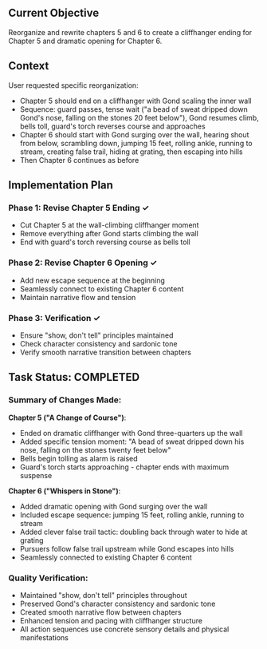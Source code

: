 ## Current Objective
Reorganize and rewrite chapters 5 and 6 to create a cliffhanger ending for Chapter 5 and dramatic opening for Chapter 6.

## Context
User requested specific reorganization:
- Chapter 5 should end on a cliffhanger with Gond scaling the inner wall
- Sequence: guard passes, tense wait ("a bead of sweat dripped down Gond's nose, falling on the stones 20 feet below"), Gond resumes climb, bells toll, guard's torch reverses course and approaches
- Chapter 6 should start with Gond surging over the wall, hearing shout from below, scrambling down, jumping 15 feet, rolling ankle, running to stream, creating false trail, hiding at grating, then escaping into hills
- Then Chapter 6 continues as before

## Implementation Plan

### Phase 1: Revise Chapter 5 Ending ✓
- Cut Chapter 5 at the wall-climbing cliffhanger moment
- Remove everything after Gond starts climbing the wall
- End with guard's torch reversing course as bells toll

### Phase 2: Revise Chapter 6 Opening ✓
- Add new escape sequence at the beginning
- Seamlessly connect to existing Chapter 6 content
- Maintain narrative flow and tension

### Phase 3: Verification ✓
- Ensure "show, don't tell" principles maintained
- Check character consistency and sardonic tone
- Verify smooth narrative transition between chapters

## Task Status: COMPLETED

### Summary of Changes Made:

**Chapter 5 ("A Change of Course")**:
- Ended on dramatic cliffhanger with Gond three-quarters up the wall
- Added specific tension moment: "A bead of sweat dripped down his nose, falling on the stones twenty feet below"
- Bells begin tolling as alarm is raised
- Guard's torch starts approaching - chapter ends with maximum suspense

**Chapter 6 ("Whispers in Stone")**:
- Added dramatic opening with Gond surging over the wall
- Included escape sequence: jumping 15 feet, rolling ankle, running to stream
- Added clever false trail tactic: doubling back through water to hide at grating
- Pursuers follow false trail upstream while Gond escapes into hills
- Seamlessly connected to existing Chapter 6 content

### Quality Verification:
- Maintained "show, don't tell" principles throughout
- Preserved Gond's character consistency and sardonic tone
- Created smooth narrative flow between chapters
- Enhanced tension and pacing with cliffhanger structure
- All action sequences use concrete sensory details and physical manifestations
</content>
